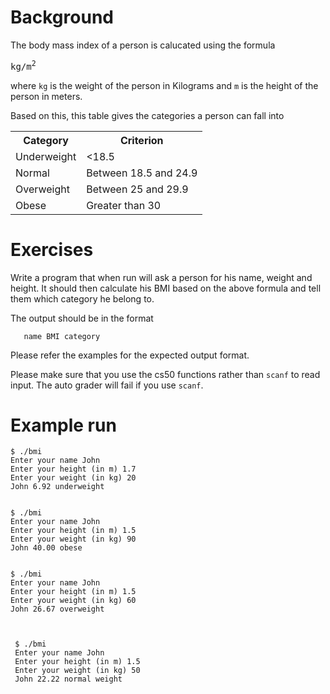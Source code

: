 # Background
The body mass index of a person is calucated using the formula
<pre>
kg/m<sup>2</sup>
</pre>

where `kg` is the weight of the person in Kilograms and `m` is the
height of the person in meters.

Based on this, this table gives the categories a person can fall into
<table>
<tr>
    <th>Category</th><th>Criterion</th>
</tr>
<tr>
    <td>Underweight</td><td>&lt;18.5</td>
</tr>    
    <td>Normal</td><td>Between 18.5 and 24.9</td>
</tr>    
    <td>Overweight</td><td>Between 25 and 29.9</td>
</tr>    
    <td>Obese</td><td>Greater than 30 </td>
</tr>    
</table>

# Exercises
Write a program that when run will ask a person for his name, weight
and height. It should then calculate his BMI based on the above
formula and tell them which category he belong to. 

The output should be in the format

       name BMI category

Please refer the examples for the expected output format.

Please make sure that you use the cs50 functions rather than `scanf`
to read input. The auto grader will fail if you use `scanf`.

# Example run

    $ ./bmi
    Enter your name John
    Enter your height (in m) 1.7
    Enter your weight (in kg) 20
    John 6.92 underweight


    $ ./bmi
    Enter your name John
    Enter your height (in m) 1.5
    Enter your weight (in kg) 90
    John 40.00 obese


    $ ./bmi
    Enter your name John
    Enter your height (in m) 1.5
    Enter your weight (in kg) 60
    John 26.67 overweight



     $ ./bmi
     Enter your name John
     Enter your height (in m) 1.5
     Enter your weight (in kg) 50
     John 22.22 normal weight





